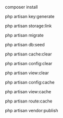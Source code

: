 

composer install

php artisan key:generate

php artisan storage:link

php artisan migrate

php artisan db:seed


php artisan cache:clear

php artisan config:clear

php artisan view:clear

php artisan config:cache

php artisan view:cache

php artisan route:cache

php artisan vendor:publish

